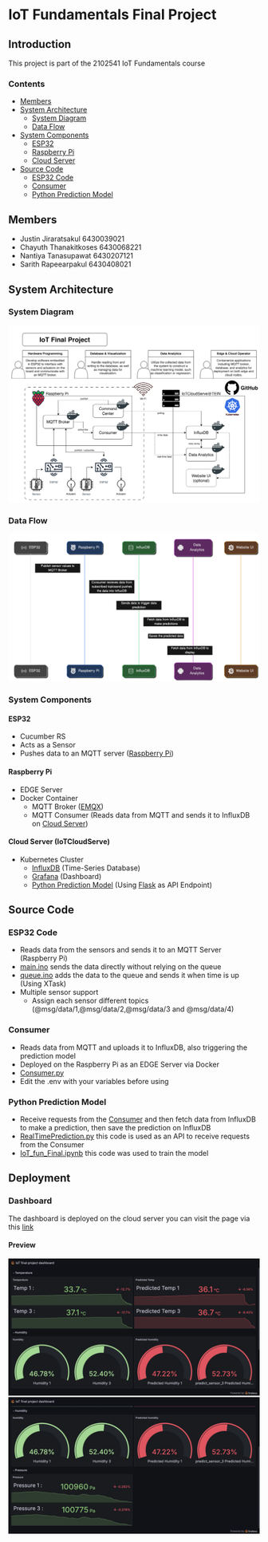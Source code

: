 # IoT Fundamentals Final Project

## Introduction

This project is part of the 2102541 IoT Fundamentals course

### Contents

- [Members](#members)
- [System Architecture](#system-architecture)
  - [System Diagram](#system-diagram)
  - [Data Flow](#data-flow)
- [System Components](#system-components)
  - [ESP32](#esp32)
  - [Raspberry Pi](#raspberry-pi)
  - [Cloud Server](#cloud-server-iotcloudserve)
- [Source Code](#source-code)
  - [ESP32 Code](#esp32-code)
  - [Consumer](#consumer)
  - [Python Prediction Model](#python-prediction-model)

## Members

- Justin Jiraratsakul 6430039021
- Chayuth Thanakitkoses 6430068221
- Nantiya Tanasupawat 6430207121
- Sarith Rapeearpakul 6430408021

## System Architecture

### System Diagram

![Diagram](/Diagram.svg)

### Data Flow

![Data Flow](/Dataflow-eraser.svg)

### System Components

#### ESP32

- Cucumber RS
- Acts as a Sensor
- Pushes data to an MQTT server ([Raspberry Pi](#raspberry-pi))

#### Raspberry Pi

- EDGE Server
- Docker Container
  - MQTT Broker ([EMQX](https://www.emqx.io/))
  - MQTT Consumer (Reads data from MQTT and sends it to InfluxDB on [Cloud Server](#cloud-server-iotcloudserve))

#### Cloud Server (IoTCloudServe)

- Kubernetes Cluster
  - [InfluxDB](https://hub.docker.com/_/influxdb) (Time-Series Database)
  - [Grafana](https://grafana.com/docs/grafana/latest/setup-grafana/installation/docker/) (Dashboard)
  - [Python Prediction Model](#python-prediction-model) (Using [Flask](https://flask.palletsprojects.com/en/3.0.x/) as API Endpoint)

## Source Code

### ESP32 Code

- Reads data from the sensors and sends it to an MQTT Server (Raspberry Pi)
- [main.ino](ESP32/main.ino) sends the data directly without relying on the queue
- [queue.ino](ESP32/queue.ino) adds the data to the queue and sends it when time is up (Using XTask)
- Multiple sensor support
  - Assign each sensor different topics (@msg/data/1,@msg/data/2,@msg/data/3 and @msg/data/4)

### Consumer

- Reads data from MQTT and uploads it to InfluxDB, also triggering the prediction model
- Deployed on the Raspberry Pi as an EDGE Server via Docker
- [Consumer.py](Consumer/Consumer.py)
- Edit the .env with your variables before using

### Python Prediction Model

- Receive requests from the [Consumer](#consumer) and then fetch data from InfluxDB to make a prediction, then save the prediction on InfluxDB
- [RealTimePrediction.py](Prediction/RealTimePrediction.py) this code is used as an API to receive requests from the Consumer
- [IoT_fun_Final.ipynb](PredictionTraining/IoT_fun_Final.ipynb) this code was used to train the model

## Deployment

### Dashboard

The dashboard is deployed on the cloud server you can visit the page via this [link](https://iot-group5-service3.iotcloudserve.net/public-dashboards/ac62c72b7e56497080056afb10efc0eb)

#### Preview

![Dashboard Preview 1](/IMG_6144.PNG)
![Dashboard Preview 2](/IMG_6145.PNG)
